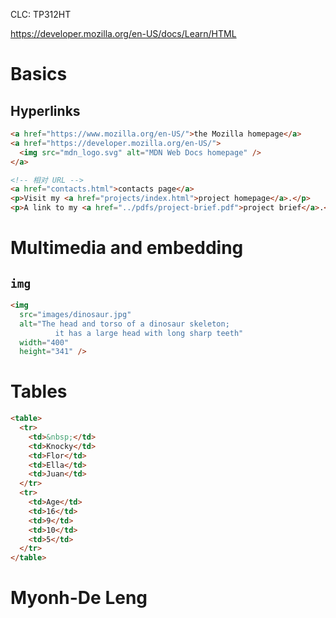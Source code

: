 CLC: TP312HT

https://developer.mozilla.org/en-US/docs/Learn/HTML

# Basics

## Hyperlinks

```html
<a href="https://www.mozilla.org/en-US/">the Mozilla homepage</a>
<a href="https://developer.mozilla.org/en-US/">
  <img src="mdn_logo.svg" alt="MDN Web Docs homepage" />
</a>

<!-- 相对 URL -->
<a href="contacts.html">contacts page</a>
<p>Visit my <a href="projects/index.html">project homepage</a>.</p>
<p>A link to my <a href="../pdfs/project-brief.pdf">project brief</a>.</p>
```

# Multimedia and embedding

## `img`

```html
<img
  src="images/dinosaur.jpg"
  alt="The head and torso of a dinosaur skeleton;
          it has a large head with long sharp teeth"
  width="400"
  height="341" />
```

# Tables

```html
<table>
  <tr>
    <td>&nbsp;</td>
    <td>Knocky</td>
    <td>Flor</td>
    <td>Ella</td>
    <td>Juan</td>
  </tr>
  <tr>
    <td>Age</td>
    <td>16</td>
    <td>9</td>
    <td>10</td>
    <td>5</td>
  </tr>
</table>

```

# Myonh-De Leng